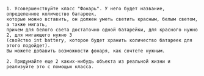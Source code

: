 
	1. Усовершенствуйте класс "Фонарь". У него будет название, определенное количество батареек,
	которые можно вставить,	он должен уметь светить красным, белым светом, а также мигать,
	причем для белого света достаточно одной батарейки, для красного нужно 2, для мигающего нужно 3
	(свойство int battery, которое будет хранить количество батареек для этого подойдет).
	Вы можете добавить возможности фонаря, как сочтете нужным.

	2. Придумайте еще 2 каких-нибудь объекта из реальной жизни и реализуйте это с помощью класса.
